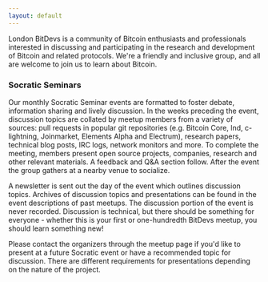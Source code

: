 ```yaml
---
layout: default
---
```


London BitDevs is a community of Bitcoin enthusiasts and professionals
interested in discussing and participating in the research and development of
Bitcoin and related protocols. We're a friendly and inclusive group, and all
are welcome to join us to learn about Bitcoin.

### Socratic Seminars

Our monthly Socratic Seminar events are formatted to foster debate, information
sharing and lively discussion. In the weeks preceding the event, discussion
topics are collated by meetup members from a variety of sources: pull requests
in popular git repositories (e.g. Bitcoin Core, lnd, c-lightning, Joinmarket,
Elements Alpha and Electrum), research papers, technical blog posts, IRC logs,
network monitors and more. To complete the meeting, members present open source
projects, companies, research and other relevant materials. A feedback and Q&A
section follow. After the event the group gathers at a nearby venue to
socialize.

A newsletter is sent out the day of the event which outlines discussion topics.
Archives of discussion topics and presentations can be found in the event
descriptions of past meetups. The discussion portion of the event is never
recorded. Discussion is technical, but there should be something for everyone -
whether this is your first or one-hundredth BitDevs meetup, you should learn
something new!

Please contact the organizers through the meetup page if you'd like to present
at a future Socratic event or have a recommended topic for discussion. There
are different requirements for presentations depending on the nature of the
project.
